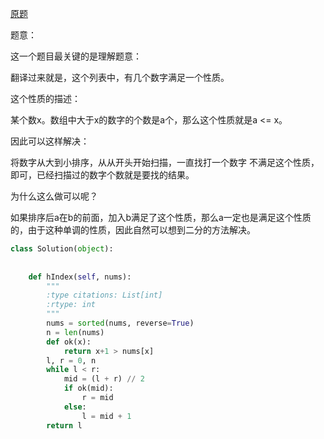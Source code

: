[原题](https://leetcode.com/problems/h-index/)

题意：

这一个题目最关键的是理解题意：


翻译过来就是，这个列表中，有几个数字满足一个性质。

这个性质的描述：

某个数x。数组中大于x的数字的个数是a个，那么这个性质就是a <= x。

因此可以这样解决：

将数字从大到小排序，从从开头开始扫描，一直找打一个数字 不满足这个性质，即可，已经扫描过的数字个数就是要找的结果。

为什么这么做可以呢？

如果排序后a在b的前面，加入b满足了这个性质，那么a一定也是满足这个性质的，由于这种单调的性质，因此自然可以想到二分的方法解决。

```Python
class Solution(object):
    
      
    def hIndex(self, nums):
        """
        :type citations: List[int]
        :rtype: int
        """
        nums = sorted(nums, reverse=True)
        n = len(nums)
        def ok(x):
            return x+1 > nums[x]
        l, r = 0, n
        while l < r:
            mid = (l + r) // 2
            if ok(mid):
                r = mid
            else:
                l = mid + 1
        return l
```